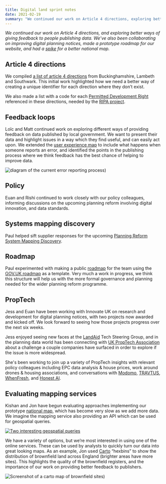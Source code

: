 ```yaml
---
title: Digital land sprint notes
date: 2021-02-19
summary: "We continued our work on Article 4 directions, exploring better ways of giving feedback to people publishing data, collaborated on improving digital planning notices, made a prototype roadmap for our website, and had a spike on our map."
---
```


_We continued our work on Article 4 directions, and exploring better ways of giving feedback to people publishing data. We’ve also been collaborating on improving digital planning notices, made a prototype roadmap for our website, and had a [spike](https://en.wikipedia.org/wiki/Spike(software_development)) for a better national map._

## Article 4 directions

We compiled [a list of article 4 directions](https://digital-land.github.io/article-4-direction/) from Buckinghamshire, Lambeth and Southwark. This initial work highlighted how we need a better way of creating a unique identifier for each direction where they don’t exist.

We also made a list with a code for each [Permitted Development Right](https://digital-land.github.io/permitted-development-right/) referenced in these directions, needed by the [RIPA project](https://www.ripa.digital/). 

## Feedback loops

Loïc and Matt continued work on exploring different ways of providing feedback on data published by local government. We want to present their data and highlight issues in a way which they find useful, and can easily act upon. We extended the [user experience map](https://docs.google.com/drawings/d/1hfCu-alH1-xBEZ-NU3Au1RVbL8XxS6OYDnZMjMYxi40/edit) to include what happens when someone reports an error, and identified the points in the publishing process where we think feedback has the best chance of helping to improve data.

![diagram of the current error reporting process](/images/feedback-loops-current-error-reporting.png))

## Policy

Euan and Rishi continued to work closely with our policy colleagues, informing discussions on the upcoming planning reform involving digital innovation, and data standards. 


## Systems mapping discovery

Paul helped sift supplier responses for the upcoming [Planning Reform System Mapping Discovery](https://www.digitalmarketplace.service.gov.uk/digital-outcomes-and-specialists/opportunities/13976).

## Roadmap

Paul experimented with making a public [roadmap](https://digital-land.github.io/roadmap/) for the team using the [GOV.UK roadmap](https://www.gov.uk/roadmap) as a template. Very much a work in progress, we think this structure will help us with the more formal governance and planning needed for the wider planning reform programme.

## PropTech

Jess and Euan have been working with Innovate UK on research and development for digital planning notices, with two projects now awarded and kicked off. We look forward to seeing how those projects progress over the next six weeks.

Jess enjoyed seeing new faces at the [LandAid](https://www.landaid.org/) Tech Steering Group, and in the planning data world has been connecting with [UK PropTech Association](https://ukproptech.com/) about a challenge a couple companies have surfaced in order to explore if the issue is more widespread.

She's been working to join up a variety of PropTech insights with relevant policy colleagues including EPC data analysis & house prices, work around drones & housing associations, and conversations with [Modomo](https://www.modomo.co.uk/), [TRAVTUS](https://www.travtus.com/), [WhenFresh](https://www.whenfresh.com/), and [Honest AI](https://www.thehonestai.com/).

## Evaluating mapping services

Kishan and Jon have begun evaluating approaches implementing our prototype [national map](https://digital-land.github.io/map/), which has become very slow as we add more data. We imagine the mapping service also providing an API which can be used for geospatial queries.

<a href="https://www.flickr.com/photos/psd/50999857727/in/dateposted/" title="Two interesting geospatial queries"><img src="https://live.staticflickr.com/65535/50999857727_ff388dc830_c.jpg" alt="Two interesting geospatial queries"></a>

We have a variety of options, but we’re most interested in using one of the online services. These can be used by analysts to quickly turn our data into great looking maps. As an example, Jon used [Carto](https://carto.com/) “hexbins” to show the distribution of brownfield land across England (brighter areas have more sites). This highlights the quality of the brownfield registers, and the importance of our work on providing better feedback to publishers.

![Screenshot of a carto map of brownfield sites](/images/carto.png))

